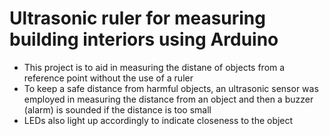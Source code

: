 # Ultrasonic ruler for measuring building interiors using Arduino

+ This project is to aid in measuring the distane of objects from a reference point without the use of a ruler
+ To keep a safe distance from harmful objects, an ultrasonic sensor was employed in measuring the distance from an object and then a buzzer (alarm) is sounded if the distance is too small
+ LEDs also light up accordingly to indicate closeness to the object
